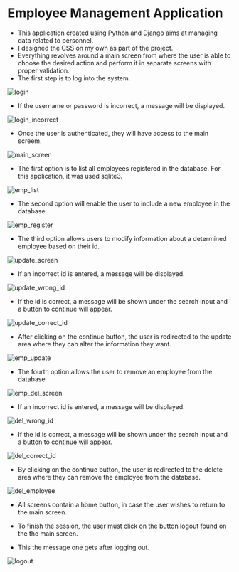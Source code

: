 # Employee Management Application

 - This application created using Python and Django aims at
managing data related to personnel.
- I designed the CSS on my own as part of the project.
- Everything revolves around a main screen from where the user
is able to choose the desired action and perform it in separate screens
with proper validation.
- The first step is to log into the system.

![login](https://github.com/bruno-bahr/application/assets/119742729/4d50ea4c-c627-4a07-b0d5-afbef5bd3391)

- If the username or password is incorrect, a message will be displayed.

![login_incorrect](https://github.com/bruno-bahr/application/assets/119742729/a5f874ca-6572-455d-8aa4-f966bd518d45)

- Once the user is authenticated, they will have access to the main screem.

![main_screen](https://github.com/bruno-bahr/application/assets/119742729/b7d9e107-668b-4d57-a5ba-8731d887c40b)

- The first option is to list all employees registered in the database. For this application, it was used sqlite3.

![emp_list](https://github.com/bruno-bahr/application/assets/119742729/e0c9d310-d7a2-41e8-8ed6-eed33b04f923)

- The second option will enable the user to include a new employee in the database.

![emp_register](https://github.com/bruno-bahr/application/assets/119742729/12804533-7593-43b7-9222-cd4bf4a0551e)

- The third option allows users to modify information about a determined employee based on their id.

![update_screen](https://github.com/bruno-bahr/application/assets/119742729/ce8c08d6-acdd-46d8-9556-902041507753)

- If an incorrect id is entered, a message will be displayed.

![update_wrong_id](https://github.com/bruno-bahr/application/assets/119742729/a3caccdb-9cc4-4dc5-871c-a62bbfb334de)

- If the id is correct, a message will be shown under the search input and a button to continue will appear.

![update_correct_id](https://github.com/bruno-bahr/application/assets/119742729/c13de2f2-806a-47d9-bd14-d89ee8eef4f5)

- After clicking on the continue button, the user is redirected to the update area where they can alter the information they want.

![emp_update](https://github.com/bruno-bahr/application/assets/119742729/e75ec100-3047-4bab-9966-7f8fe47764af)

- The fourth option allows the user to remove an employee from the database.

![emp_del_screen](https://github.com/bruno-bahr/application/assets/119742729/8c3dde6f-363f-475b-8f53-ee8a769adcf2)

- If an incorrect id is entered, a message will be displayed.

![del_wrong_id](https://github.com/bruno-bahr/application/assets/119742729/6082b5f7-08fa-404a-a067-d459f4e0fee7)

- If the id is correct, a message will be shown under the search input and a button to continue will appear.

![del_correct_id](https://github.com/bruno-bahr/application/assets/119742729/ae20c744-13bb-4f27-baa0-5b3ad3f6e924)

- By clicking on the continue button, the user is redirected to the delete area where they can remove the employee from the database.

![del_employee](https://github.com/bruno-bahr/application/assets/119742729/cc63ba40-14a1-4b6a-99a0-5a34a4bee7ee)

- All screens contain a home button, in case the user wishes to return to the main screen.

- To finish the session, the user must click on the button logout found on the the main screen.
- This the message one gets after logging out.

![logout](https://github.com/bruno-bahr/application/assets/119742729/c48fb199-0fe8-4d15-b0e0-d6448fda2168)

  






